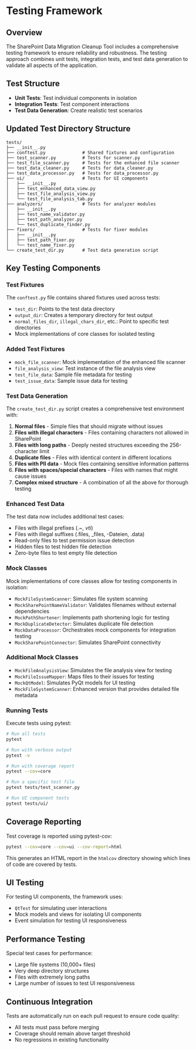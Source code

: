 # Testing Framework

## Overview
The SharePoint Data Migration Cleanup Tool includes a comprehensive testing framework to ensure reliability and robustness. The testing approach combines unit tests, integration tests, and test data generation to validate all aspects of the application.

## Test Structure
- **Unit Tests**: Test individual components in isolation
- **Integration Tests**: Test component interactions
- **Test Data Generation**: Create realistic test scenarios

## Updated Test Directory Structure
```
tests/
├── __init__.py
├── conftest.py              # Shared fixtures and configuration
├── test_scanner.py          # Tests for scanner.py
├── test_file_scanner.py     # Tests for the enhanced file scanner
├── test_data_cleaner.py     # Tests for data_cleaner.py
├── test_data_processor.py   # Tests for data_processor.py
├── ui/                      # Tests for UI components
│   ├── __init__.py
│   ├── test_enhanced_data_view.py
│   ├── test_file_analysis_view.py
│   └── test_file_analysis_tab.py
├── analyzers/               # Tests for analyzer modules
│   ├── __init__.py
│   ├── test_name_validator.py
│   ├── test_path_analyzer.py
│   └── test_duplicate_finder.py
├── fixers/                  # Tests for fixer modules
│   ├── __init__.py
│   ├── test_path_fixer.py
│   └── test_name_fixer.py
└── create_test_dir.py       # Test data generation script
```

## Key Testing Components

### Test Fixtures
The `conftest.py` file contains shared fixtures used across tests:
- `test_dir`: Points to the test data directory
- `output_dir`: Creates a temporary directory for test output
- `normal_files_dir`, `illegal_chars_dir`, etc.: Point to specific test directories
- Mock implementations of core classes for isolated testing

### Added Test Fixtures
- `mock_file_scanner`: Mock implementation of the enhanced file scanner
- `file_analysis_view`: Test instance of the file analysis view
- `test_file_data`: Sample file metadata for testing
- `test_issue_data`: Sample issue data for testing

### Test Data Generation
The `create_test_dir.py` script creates a comprehensive test environment with:
1. **Normal files** - Simple files that should migrate without issues
2. **Files with illegal characters** - Files containing characters not allowed in SharePoint
3. **Files with long paths** - Deeply nested structures exceeding the 256-character limit
4. **Duplicate files** - Files with identical content in different locations
5. **Files with PII data** - Mock files containing sensitive information patterns
6. **Files with spaces/special characters** - Files with names that might cause issues
7. **Complex mixed structure** - A combination of all the above for thorough testing

### Enhanced Test Data
The test data now includes additional test cases:
- Files with illegal prefixes (.~, _vti_)
- Files with illegal suffixes (.files, _files, -Dateien, .data)
- Read-only files to test permission issue detection
- Hidden files to test hidden file detection
- Zero-byte files to test empty file detection

### Mock Classes
Mock implementations of core classes allow for testing components in isolation:
- `MockFileSystemScanner`: Simulates file system scanning
- `MockSharePointNameValidator`: Validates filenames without external dependencies
- `MockPathShortener`: Implements path shortening logic for testing
- `MockDuplicateDetector`: Simulates duplicate file detection
- `MockDataProcessor`: Orchestrates mock components for integration testing
- `MockSharePointConnector`: Simulates SharePoint connectivity

### Additional Mock Classes
- `MockFileAnalysisView`: Simulates the file analysis view for testing
- `MockFileIssueMapper`: Maps files to their issues for testing
- `MockQtModel`: Simulates PyQt models for UI testing
- `MockFileSystemScanner`: Enhanced version that provides detailed file metadata

### Running Tests
Execute tests using pytest:
```bash
# Run all tests
pytest

# Run with verbose output
pytest -v

# Run with coverage report
pytest --cov=core

# Run a specific test file
pytest tests/test_scanner.py

# Run UI component tests
pytest tests/ui/
```

## Coverage Reporting
Test coverage is reported using pytest-cov:
```bash
pytest --cov=core --cov=ui --cov-report=html
```
This generates an HTML report in the `htmlcov` directory showing which lines of code are covered by tests.

## UI Testing
For testing UI components, the framework uses:
- `QtTest` for simulating user interactions
- Mock models and views for isolating UI components
- Event simulation for testing UI responsiveness

## Performance Testing
Special test cases for performance:
- Large file systems (10,000+ files)
- Very deep directory structures
- Files with extremely long paths
- Large number of issues to test UI responsiveness

## Continuous Integration
Tests are automatically run on each pull request to ensure code quality:
- All tests must pass before merging
- Coverage should remain above target threshold
- No regressions in existing functionality